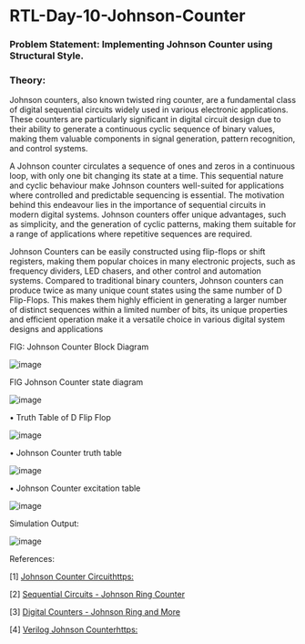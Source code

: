 # RTL-Day-10-Johnson-Counter

### Problem Statement: Implementing Johnson Counter using Structural Style.

### Theory: 

Johnson counters, also known twisted ring counter, are a fundamental class of digital sequential circuits widely used in various electronic applications. These counters are particularly significant in digital circuit design due to their ability to generate a continuous cyclic sequence of binary values, making them valuable components in signal generation, pattern recognition, and control systems. 


A Johnson counter circulates a sequence of ones and zeros in a continuous loop, with only one bit changing its state at a time. This sequential nature and cyclic behaviour make Johnson counters well-suited for applications where controlled and predictable sequencing is essential. The motivation behind this endeavour lies in the importance of sequential circuits in modern digital systems. Johnson counters offer unique advantages, such as simplicity, and the generation of cyclic patterns, making them suitable for a range of applications where repetitive sequences are required.


Johnson Counters can be easily constructed using flip-flops or shift registers, making them popular choices in many electronic projects, such as frequency dividers, LED chasers, and other control and automation systems. Compared to traditional binary counters, Johnson counters can produce twice as many unique count states using the same number of D Flip-Flops. This makes them highly efficient in generating a larger number of distinct sequences within a limited number of bits, its unique properties and efficient operation make it a versatile choice in various digital system designs and applications


FIG: Johnson Counter Block Diagram 

![image](https://github.com/tusharshenoy/RTL-Day-10-Johnson-Counter/assets/107348474/c1dc641e-2a83-4b17-999e-d5473e07b2c5)



FIG Johnson Counter state diagram

 ![image](https://github.com/tusharshenoy/RTL-Day-10-Johnson-Counter/assets/107348474/669b0ebb-061a-4649-a799-9592a05fb145)



•	Truth Table of D Flip Flop


 ![image](https://github.com/tusharshenoy/RTL-Day-10-Johnson-Counter/assets/107348474/c7d87fa9-6d67-4ab7-bf4b-a293feff0fc1)



•	Johnson Counter truth table


 ![image](https://github.com/tusharshenoy/RTL-Day-10-Johnson-Counter/assets/107348474/b1548d86-aad6-4b3b-9cec-c73e6e94123e)


•	Johnson Counter excitation table

 

![image](https://github.com/tusharshenoy/RTL-Day-10-Johnson-Counter/assets/107348474/11946dc7-357d-4181-a1f2-5bb57ae3bbf0)




Simulation Output: 


![image](https://github.com/tusharshenoy/RTL-Day-10-Johnson-Counter/assets/107348474/263797b8-9bd6-4961-a69e-99a149c9d4cb)

 
References:

[1] [Johnson Counter Circuithttps:](//www.javatpoint.com/johnson-counter-in-digital-electronics)

[2] [Sequential Circuits - Johnson Ring Counter](https://www.electronics-tutorials.ws/sequential/seq_6.html)

[3] [Digital Counters - Johnson Ring and More]( https://www.circuitsgallery.com/digital-counters-johnson-ring-and-more/)

[4] [Verilog Johnson Counterhttps:](//www.chipverify.com/verilog/verilog-johnson-counter.)


